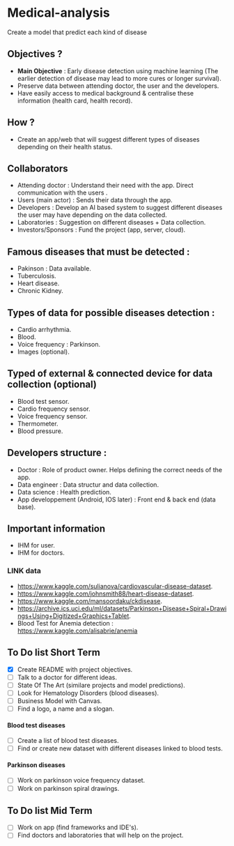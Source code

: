 # Medical-analysis
Create a model that predict each kind of disease 

## Objectives ?
* **Main Objective** : Early disease detection using machine learning (The earlier detection of disease may lead to more cures or longer survival).
* Preserve data between attending doctor, the user and the developers.
* Have easily access to medical background & centralise these information (health card, health record).

## How ? 
* Create an app/web that will suggest different types of diseases depending on their health status.

## Collaborators
* Attending doctor : Understand their need with the app. Direct communication with the users .
* Users (main actor) : Sends their data through the app.  
* Developers : Develop an AI based system to suggest different diseases the user may have depending on the data collected.
* Laboratories : Suggestion on different diseases + Data collection.
* Investors/Sponsors : Fund the project (app, server, cloud).

## Famous diseases that must be detected :
* Pakinson : Data available.
* Tuberculosis.
* Heart disease.
* Chronic Kidney. 


## Types of data for possible diseases detection :
* Cardio arrhythmia. 
* Blood.
* Voice frequency : Parkinson.
* Images (optional).

## Typed of external & connected device for data collection (optional)
* Blood test sensor.
* Cardio frequency sensor.
* Voice frequency sensor.
* Thermometer.
* Blood pressure. 

## Developers structure :
* Doctor : Role of product owner. Helps defining the correct needs of the app.
* Data engineer : Data structur and data collection.
* Data science : Health prediction.
* App developpement (Android, IOS later) : Front end & back end (data base).

## Important information
* IHM for user.
* IHM for doctors.

### LINK data
* https://www.kaggle.com/sulianova/cardiovascular-disease-dataset.
* https://www.kaggle.com/johnsmith88/heart-disease-dataset.
* https://www.kaggle.com/mansoordaku/ckdisease.
* https://archive.ics.uci.edu/ml/datasets/Parkinson+Disease+Spiral+Drawings+Using+Digitized+Graphics+Tablet.
* Blood Test for Anemia detection : https://www.kaggle.com/alisabrie/anemia

## To Do list Short Term
- [x] Create README with project objectives.
- [ ] Talk to a doctor for different ideas.
- [ ] State Of The Art (similare projects and model predictions).
- [ ] Look for Hematology Disorders (blood diseases).
- [ ] Business Model with Canvas.
- [ ] Find a logo, a name and a slogan.

#### Blood test diseases
- [ ] Create a list of blood test diseases.
- [ ] Find or create new dataset with different diseases linked to blood tests.

#### Parkinson diseases
- [ ] Work on parkinson voice frequency dataset.
- [ ] Work on parkinson spiral drawings. 

## To Do list Mid Term
- [ ] Work on app (find frameworks and IDE's).
- [ ] Find doctors and laboratories that will help on the project.

